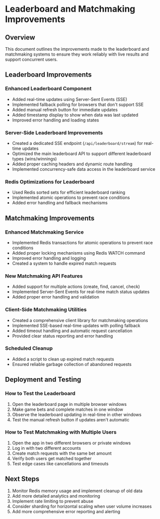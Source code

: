 # Leaderboard and Matchmaking Improvements

## Overview
This document outlines the improvements made to the leaderboard and matchmaking systems to ensure they work reliably with live results and support concurrent users.

## Leaderboard Improvements

### Enhanced Leaderboard Component
- Added real-time updates using Server-Sent Events (SSE)
- Implemented fallback polling for browsers that don't support SSE
- Added manual refresh button for immediate updates
- Added timestamp display to show when data was last updated
- Improved error handling and loading states

### Server-Side Leaderboard Improvements
- Created a dedicated SSE endpoint (`/api/leaderboard/stream`) for real-time updates
- Optimized the main leaderboard API to support different leaderboard types (wins/winnings)
- Added proper caching headers and dynamic route handling
- Implemented concurrency-safe data access in the leaderboard service

### Redis Optimizations for Leaderboard
- Used Redis sorted sets for efficient leaderboard ranking
- Implemented atomic operations to prevent race conditions
- Added error handling and fallback mechanisms

## Matchmaking Improvements

### Enhanced Matchmaking Service
- Implemented Redis transactions for atomic operations to prevent race conditions
- Added proper locking mechanisms using Redis WATCH command
- Improved error handling and logging
- Created a system to handle expired match requests

### New Matchmaking API Features
- Added support for multiple actions (create, find, cancel, check)
- Implemented Server-Sent Events for real-time match status updates
- Added proper error handling and validation

### Client-Side Matchmaking Utilities
- Created a comprehensive client library for matchmaking operations
- Implemented SSE-based real-time updates with polling fallback
- Added timeout handling and automatic request cancellation
- Provided clear status reporting and error handling

### Scheduled Cleanup
- Added a script to clean up expired match requests
- Ensured reliable garbage collection of abandoned requests

## Deployment and Testing

### How to Test the Leaderboard
1. Open the leaderboard page in multiple browser windows
2. Make game bets and complete matches in one window
3. Observe the leaderboard updating in real-time in other windows
4. Test the manual refresh button if updates aren't automatic

### How to Test Matchmaking with Multiple Users
1. Open the app in two different browsers or private windows
2. Log in with two different accounts
3. Create match requests with the same bet amount
4. Verify both users get matched together
5. Test edge cases like cancellations and timeouts

## Next Steps
1. Monitor Redis memory usage and implement cleanup of old data
2. Add more detailed analytics and monitoring
3. Implement rate limiting to prevent abuse
4. Consider sharding for horizontal scaling when user volume increases
5. Add more comprehensive error reporting and alerting
